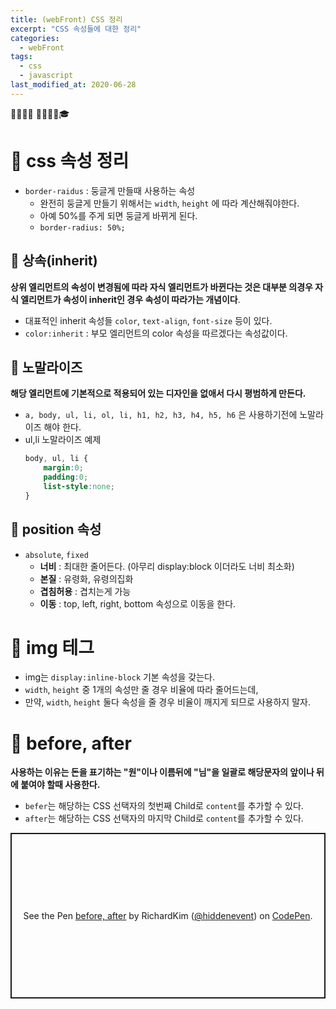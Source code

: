 ```yaml
---
title: (webFront) CSS 정리
excerpt: "CSS 속성들에 대한 정리"
categories:
  - webFront 
tags:
  - css
  - javascript
last_modified_at: 2020-06-28
---
```

💼📝🔑⏰ 📙📓📘📒🎓

# 💼 css 속성 정리
- `border-raidus` : 둥글게 만들때 사용하는 속성
  + 완전히 둥글게 만들기 위해서는 `width`, `height` 에 따라 계산해줘야한다.
  + 아예 50%를 주게 되면 둥글게 바뀌게 된다.
  + `border-radius: 50%;`

## 📝 상속(inherit)
**상위 엘리먼트의 속성이 변경됨에 따라 자식 엘리먼트가 바뀐다는 것은 대부분 의경우 자식 엘리먼트가 속성이 inherit인 경우 속성이 따라가는 개념이다**.
- 대표적인 inherit 속성들 `color`, `text-align`, `font-size` 등이 있다.
- `color:inherit` : 부모 엘리먼트의 color 속성을 따르겠다는 속성값이다.

## 📝 노말라이즈
**해당 엘리먼트에 기본적으로 적용되어 있는 디자인을 없애서 다시 평범하게 만든다.**
- `a, body, ul, li, ol, li, h1, h2, h3, h4, h5, h6` 은 사용하기전에 노말라이즈 해야 한다.
- ul,li 노말라이즈 예제
  ~~~css
  body, ul, li {
      margin:0;
      padding:0;
      list-style:none;
  }
  ~~~

## 📝 position 속성
- `absolute`, `fixed`
  + **너비** : 최대한 줄어든다. (아무리 display:block 이더라도 너비 최소화)
  + **본질** :  유령화, 유령의집화
  + **겹침허용** : 겹치는게 가능	
  + **이동** : top, left, right, bottom 속성으로 이동을 한다.



# 💼 img 테그
- img는 `display:inline-block` 기본 속성을 갖는다.
- `width`, `height` 중 1개의 속성만 줄 경우 비율에 따라 줄어드는데,
- 만약, `width`, `height` 둘다 속성을 줄 경우 비율이 깨지게 되므로 사용하지 말자.

# 💼 before, after
**사용하는 이유는 돈을 표기하는 "원"이나 이름뒤에 "님"을 일괄로 해당문자의 앞이나 뒤에 붙여야 할때 사용한다.**
- `befer`는 해당하는 CSS 선택자의 첫번째 Child로 `content`를 추가할 수 있다.
- `after`는 해당하는 CSS 선택자의 마지막 Child로 `content`를 추가할 수 있다.


<p class="codepen" data-height="265" data-theme-id="dark" data-default-tab="html,result" data-user="hiddenevent" data-slug-hash="ZEQrerN" style="height: 265px; box-sizing: border-box; display: flex; align-items: center; justify-content: center; border: 2px solid; margin: 1em 0; padding: 1em;" data-pen-title="before, after">
  <span>See the Pen <a href="https://codepen.io/hiddenevent/pen/ZEQrerN">
  before, after</a> by RichardKim (<a href="https://codepen.io/hiddenevent">@hiddenevent</a>)
  on <a href="https://codepen.io">CodePen</a>.</span>
</p>
<script async src="https://static.codepen.io/assets/embed/ei.js"></script>